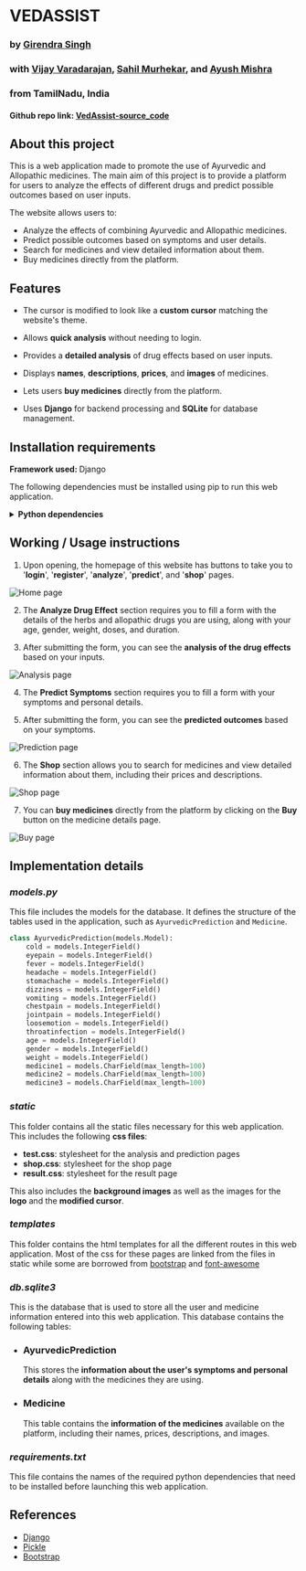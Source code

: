 # VEDASSIST
### by [Girendra Singh](https://github.com/Giru-03)
### with [Vijay Varadarajan](https://github.com/vijay-varadarajan), [Sahil Murhekar](https://github.com/sahilmurhekar),  and [Ayush Mishra](https://github.com/Ayush-07-Mishra)
### from TamilNadu, India

<!-- #### Website: [VedAssist-site](https://vedassist.pythonanywhere.com/)
#### Video demo: [VedAssist-video_demo](https://www.youtube.com/watch?v=3GQp6SWrqrI) -->
#### Github repo link: [VedAssist-source_code](https://github.com/Giru-03/Vedassist)

## About this project
This is a web application made to promote the use of Ayurvedic and Allopathic medicines. The main aim of this project is to provide a platform for users to analyze the effects of different drugs and predict possible outcomes based on user inputs.

The website allows users to:
- Analyze the effects of combining Ayurvedic and Allopathic medicines.
- Predict possible outcomes based on symptoms and user details.
- Search for medicines and view detailed information about them.
- Buy medicines directly from the platform.

## Features

+ The cursor is modified to look like a **custom cursor** matching the website's theme.

+ Allows **quick analysis** without needing to login.

+ Provides a **detailed analysis** of drug effects based on user inputs.

+ Displays **names**, **descriptions**, **prices**, and **images** of medicines.

+ Lets users **buy medicines** directly from the platform.

+ Uses **Django** for backend processing and **SQLite** for database management.

## Installation requirements

<b> Framework used: </b> Django

The following dependencies must be installed using pip to run this web application.
<details>

<summary><b>Python dependencies</b></summary>

 - Django
 - Pickle

</details>

## Working / Usage instructions

1. Upon opening, the homepage of this website has buttons to take you to '**login**', '**register**', '**analyze**', '**predict**', and '**shop**' pages.

![Home page](readme_images/Screenshot%202025-01-12%20143035.png)

2. The **Analyze Drug Effect** section requires you to fill a form with the details of the herbs and allopathic drugs you are using, along with your age, gender, weight, doses, and duration.

3. After submitting the form, you can see the **analysis of the drug effects** based on your inputs.

![Analysis page](readme_images/Screenshot%202025-01-12%20143134.png)

4. The **Predict Symptoms** section requires you to fill a form with your symptoms and personal details.

5. After submitting the form, you can see the **predicted outcomes** based on your symptoms.

![Prediction page](./readme_images/Screenshot%202025-01-12%20143228.png)

6. The **Shop** section allows you to search for medicines and view detailed information about them, including their prices and descriptions.

![Shop page](./readme_images/Screenshot%202025-01-12%20143248.png)

7. You can **buy medicines** directly from the platform by clicking on the **Buy** button on the medicine details page.

![Buy page](./readme_images/Screenshot%202025-01-12%20143333.png)

## Implementation details

### _**models.py**_

This file includes the models for the database. It defines the structure of the tables used in the application, such as `AyurvedicPrediction` and `Medicine`.

```python
class AyurvedicPrediction(models.Model):
    cold = models.IntegerField()
    eyepain = models.IntegerField()
    fever = models.IntegerField()
    headache = models.IntegerField()
    stomachache = models.IntegerField()
    dizziness = models.IntegerField()
    vomiting = models.IntegerField()
    chestpain = models.IntegerField()
    jointpain = models.IntegerField()
    loosemotion = models.IntegerField()
    throatinfection = models.IntegerField()
    age = models.IntegerField()
    gender = models.IntegerField()
    weight = models.IntegerField()
    medicine1 = models.CharField(max_length=100)
    medicine2 = models.CharField(max_length=100)
    medicine3 = models.CharField(max_length=100)
```

### _**static**_

This folder contains all the static files necessary for this web application. This includes the following **css files**: 

 - **test.css**: stylesheet for the analysis and prediction pages
 - **shop.css**: stylesheet for the shop page
 - **result.css**: stylesheet for the result page

This also includes the **background images** as well as the images for the **logo** and the **modified cursor**. 

### _**templates**_
This folder contains the html templates for all the different routes in this web application. Most of the css for these pages are linked from the files in static while some are borrowed from [bootstrap](https://getbootstrap.com) and [font-awesome](https://cdnjs.cloudflare.com/ajax/libs/font-awesome/4.7.0/css/font-awesome.min.css)

### _**db.sqlite3**_
This is the database that is used to store all the user and medicine information entered into this web application. This database contains the following tables: 

 * ### AyurvedicPrediction
    This stores the **information about the user's symptoms and personal details** along with the medicines they are using.

 * ### Medicine
    This table contains the **information of the medicines** available on the platform, including their names, prices, descriptions, and images.

### _**requirements.txt**_
This file contains the names of the required python dependencies that need to be installed before launching this web application.

## References

 - [Django](https://www.djangoproject.com/)
 - [Pickle](https://pypi.org/project/Pickle/)
 - [Bootstrap](https://www.getbootstrap.com)
